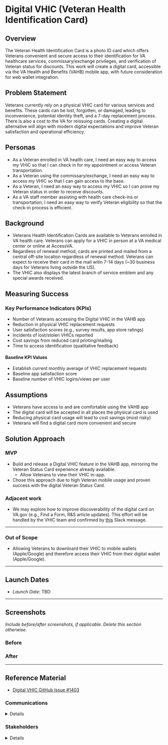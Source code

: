 # Digital VHIC (Veteran Health Identification Card)

## Overview
The Veteran Health Identification Card is a photo ID card which offers Veterans convenient and secure access to their identification for VA healthcare services, commissary/exchange privileges, and verification of Veteran status for discounts. This work will create a digital card, accessible via the VA Health and Benefits (VAHB) mobile app, with future consideration for web wallet integration.

## Problem Statement
Veterans currently rely on a physical VHIC card for various services and benefits. These cards can be lost, forgotten, or damaged, leading to inconvenience, potential identity theft, and a 7-day replacement process. There is also a cost to the VA for reissuing cards. Creating a digital alternative will align with modern digital expectations and improve Veteran satisfaction and operational efficiency.

## Personas
- As a Veteran enrolled in VA health care, I need an easy way to access my VHIC so that I can check in for my appointment or access Veteran transportation.  
- As a Veteran using the commissary/exchange, I need an easy way to access my VHIC so that I can gain access to the base. 
- As a Veteran, I need an easy way to access my VHIC so I can prove my Veteran status in order to receive discounts. 
- As a VA staff member assisting with health care check-ins or transportation, I need an easy way to verify Veteran eligibility so that the check-in process is efficient.  

## Background
- Veterans Health Identification Cards are available to Veterans enrolled in VA health care. Veterans can apply for a VHIC in person at a VA medical center or online at AccessVA.
- Regardless of renewal method, cards are printed and mailed from a central off-site location regardless of renewal method. Veterans can expect to receive their card in the mail witin 7-14 days (~30 business days for Veterans living outside the US).
- The VHIC also displays the latest branch of service emblem and any special awards received.

## Measuring Success

### Key Performance Indicators (KPIs)
- Number of Veterans accessing the Digital VHIC in the VAHB app
- Reduction in physical VHIC replacement requests
- User satisfaction scores (e.g., survey results, app store ratings)
- Incidents of lost/stolen VHICs reported
- Cost savings from reduced card printing/mailing
- Time to access identification (qualitative feedback)

#### Baseline KPI Values
- Establish current monthly average of VHIC replacement requests
- Baseline app satisfaction score
- Baseline number of VHIC logins/views per user

## Assumptions
- Veterans have access to and are comfortable using the VAHB app
- The digital card will be accepted in all places the physical card is used
- Reducing physical card usage will lead to cost savings (most risky)
- Veterans will find a digital card more convenient and secure

## Solution Approach

### MVP
- Build and release a Digital VHIC feature in the VAHB app, mirroring the Veteran Status Card experience already available.
  - Allow Veterans to view their VHIC in-app.
- Chose this approach due to high Veteran mobile usage and proven success with the digital Veteran Status Card.

### Adjacent work
- We may explore how to improve discoverability of the digital card on VA.gov (e.g., Find a Form, R&S article updates). This effort will be handled by the VHIC team and confirmed by [this](https://dsva.slack.com/archives/C07S7TJRK0B/p1761241001047899?thread_ts=1761240690.675229&cid=C07S7TJRK0B) Slack message.

--- 

### Out of Scope
- Allowing Veterans to downloard their VHIC to mobile wallets (Apple/Google) and therefore access their VHIC from their digital wallet (Apple/Google). 

--- 

## Launch Dates
- *Launch Date*: TBD

---

## Screenshots

_Include before/after screenshots, if applicable. Delete this section otherwise._

### Before

### After

---

## Reference Material

- [Digital VHIC GitHub Issue #1403](https://github.com/department-of-veterans-affairs/digital-experience-products/issues/1403)


### Communications

<details>

- Team Name: Mobile Feature Support
- GitHub Label: digital-VHIC
- Slack channel: #mobile-feature-support-public
- Product POCs
  - Michelle Middaugh, VA Product Owner, Mobile Feature Support
  - Ryan Thurlwell, VA Lead, VA Mobile App
  - Chante Lantos-Swett, VA Product Owner, Profile
  

</details>

### Stakeholders

<details>
- Health Eligibility Center (HEC) Business Owners
- VEO
</details>
